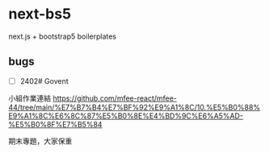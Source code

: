 # next-bs5

next.js + bootstrap5 boilerplates

## bugs

- [ ] 2402# Govent

小組作業連結
https://github.com/mfee-react/mfee-44/tree/main/%E7%B7%B4%E7%BF%92%E9%A1%8C/10.%E5%B0%88%E9%A1%8C%E6%8C%87%E5%B0%8E%E4%BD%9C%E6%A5%AD-%E5%B0%8F%E7%B5%84

期末專題，大家保重
